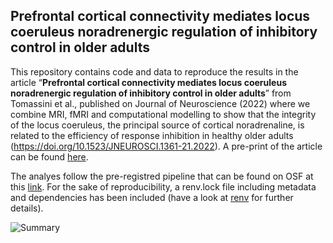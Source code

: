 
## Prefrontal cortical connectivity mediates locus coeruleus noradrenergic regulation of inhibitory control in older adults

This repository contains code and data to reproduce the results in the
article “**Prefrontal cortical connectivity mediates locus coeruleus
noradrenergic regulation of inhibitory control in older adults**” from
Tomassini et al., published on Journal of Neuroscience (2022) where we
combine MRI, fMRI and computational modelling to show that the integrity
of the locus coeruleus, the principal source of cortical noradrenaline,
is related to the efficiency of response inhibition in healthy older
adults (https://doi.org/10.1523/JNEUROSCI.1361-21.2022). 
A pre-print of the article can be found [here](https://www.biorxiv.org/content/10.1101/2021.06.29.450427v2.abstract).

The analyes follow the pre-registred pipeline that can be found on OSF
at this [link](https://osf.io/zgj9n/). For the sake of reproducibility,
a renv.lock file including metadata and dependencies has been included
(have a look at [renv](https://rstudio.github.io/renv/index.html) for
further details).

![Summary](https://user-images.githubusercontent.com/30290119/160937499-c17fad32-c2a5-4765-a68c-e709ecff538c.jpg)
